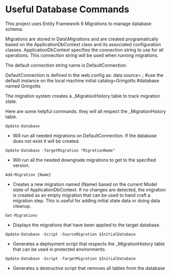 ﻿# Useful Database Commands

This project uses Entity Framework 6 Migrations to manage database schema.

Migrations are stored in Data\Migrations and are created programatically based on the ApplicationDbContext class and its associated configuration classes. ApplicationDbContext specifies the connection string to use for all operations. This connection string will be used when running migrations.

The default connection string name is DefaultConnection.

DefaultConnection is defined in the web.config as: data source=.; #use the default instance on the local machine initial catalog=Gringotts #database named Gringotts

The migration system creates a _MigrationHistory table to track migration
state.

Here are some helpful commands. they will all respect the _MigrationHistory
table.

`Update-Database`

- Will run all needed migrations on DefaultConnection. If the database does not exist it will be created.

`Update-Database -TargetMigration "MigrationName"`

- Will run all the needed downgrade migrations to get to the specified version.

`Add-Migration {Name}`

- Creates a new migration named {Name} based on the current Model state of ApplicationDbContext. If no changes are detected, the migration is created as an empty migration that can be used to hand craft a migration step. This is useful for adding initial state data or doing data cleanup.

`Get-Migrations`

- Displays the migrations that have been applied to the target database.

`Update-Database -Script -SourceMigration $InitialDatabase`

- Generates a deployment script that respects the _MigrationHistory table that can be used in protected environments.

`Update-Database -Script -TargetMigration $InitialDatabase`

- Generates a destructive script that removes all tables from the database